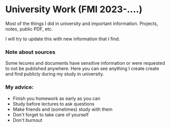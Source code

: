 # University Work (FMI 2023-....)
Most of the things I did in university and important information. Projects, notes, public PDF, etc. 

I will try to update this with new information that I find.

### Note about sources
Some lecures and documents have sensitive information or were requested to not be published anywhere.
Here you can see anything I create create and find publicly during my study in university.

### My advice:
- Finish you homework as early as you can
- Study before lectures to ask questions
- Make friends and (sometimes) study with them 
- Don't forget to take care of yourself
- Don't burnout
